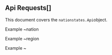 Api Requests[]
---

This document covers the `nationstates.Api`object.


Example ~nation



Example ~region


Example ~